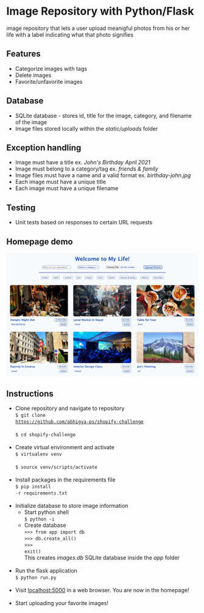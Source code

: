 # Image Repository with Python/Flask

image repository that lets a user upload meanigful photos from his or her life with a label indicating what that photo signifies

## Features
- Categorize images with tags
- Delete images
- Favorite/unfavorite images

## Database
- SQLite database - stores id, title for the image, category, and filename of the image
- Image files stored locally within the *static/uploads* folder

## Exception handling
- Image must have a title ex. *John's Birthday April 2021*
- Image must belong to a category/tag ex. *friends & family*
- Image files must have a name and a valid format ex. *birthday-john.jpg*
- Each image must have a unique title
- Each image must have a unique filename

## Testing
- Unit tests based on responses to certain URL requests

## Homepage demo
<img src="images/homepage-demo.JPG" />

## Instructions
- Clone repository and navigate to repository <br>
<code>$ git clone https://github.com/abhigya-ps/shopify-challenge </code> <br>
<code>$ cd shopify-challenge </code> <br><br>
- Create virtual environment and activate <br>
<code>$ virtualenv venv </code> <br>
<code>$ source venv/scripts/activate </code> <br><br>
- Install packages in the requirements file <br>
<code>$ pip install -r requirements.txt </code> <br><br>
- Initialize database to store image information
  - Start python shell <br>
  <code>$ python -i</code> <br>
  - Create database <br>
  <code>>>> from app import db </code> <br>
  <code>>>> db.create_all() </code> <br>
  <code>>>> exit() </code> <br>
  This creates *images.db* SQLite database inside the *app* folder <br><br>
- Run the flask application <br>
<code>$ python run.py </code> <br><br>
- Visit [localhost:5000](http://localhost:5000/) in a web browser. You are now in the homepage! <br><br>
- Start uploading your favorite images!
